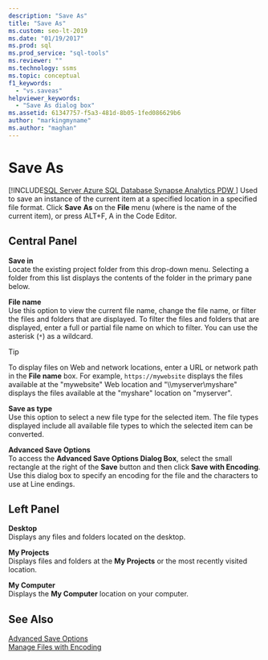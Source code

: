 ```yaml
---
description: "Save As"
title: "Save As"
ms.custom: seo-lt-2019
ms.date: "01/19/2017"
ms.prod: sql
ms.prod_service: "sql-tools"
ms.reviewer: ""
ms.technology: ssms
ms.topic: conceptual
f1_keywords: 
  - "vs.saveas"
helpviewer_keywords: 
  - "Save As dialog box"
ms.assetid: 61347757-f5a3-481d-8b05-1fed086629b6
author: "markingmyname"
ms.author: "maghan"
---
```

# Save As
[!INCLUDE[SQL Server Azure SQL Database Synapse Analytics PDW ](../../includes/applies-to-version/sql-asdb-asdbmi-asa-pdw.md)]
Used to save an instance of the current item at a specified location in a specified file format. Click **Save** *<file>* **As** on the **File** menu (where *<file>* is the name of the current item), or press ALT+F, A in the Code Editor.  
  
## Central Panel  
**Save in**  
Locate the existing project folder from this drop-down menu. Selecting a folder from this list displays the contents of the folder in the primary pane below.  
  
**File name**  
Use this option to view the current file name, change the file name, or filter the files and folders that are displayed. To filter the files and folders that are displayed, enter a full or partial file name on which to filter. You can use the asterisk (`*`) as a wildcard.  
  
> [!TIP]
> To display files on Web and network locations, enter a URL or network path in the **File name** box. For example, `https://mywebsite` displays the files available at the "mywebsite" Web location and "\\\myserver\myshare" displays the files available at the "myshare" location on "myserver".  
  
**Save as type**  
Use this option to select a new file type for the selected item. The file types displayed include all available file types to which the selected item can be converted.  
  
**Advanced Save Options**  
To access the **Advanced Save Options Dialog Box**, select the small rectangle at the right of the **Save** button and then click **Save with Encoding**. Use this dialog box to specify an encoding for the file and the characters to use at Line endings.  
  
## Left Panel  
**Desktop**  
Displays any files and folders located on the desktop.  
  
**My Projects**  
Displays files and folders at the **My Projects** or the most recently visited location.  
  
**My Computer**  
Displays the **My Computer** location on your computer.  
  
## See Also  
[Advanced Save Options](../../ssms/menu-help/advanced-save-options.md)  
[Manage Files with Encoding](../../ssms/solution/manage-files-with-encoding.md)  
  
